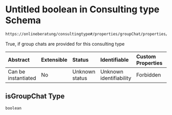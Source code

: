 # Untitled boolean in Consulting type Schema

```txt
https://onlineberatung/consultingtype#/properties/groupChat/properties/isGroupChat
```

True, if group chats are provided for this consulting type

| Abstract            | Extensible | Status         | Identifiable            | Custom Properties | Additional Properties | Access Restrictions | Defined In                                                           |
| :------------------ | :--------- | :------------- | :---------------------- | :---------------- | :-------------------- | :------------------ | :------------------------------------------------------------------- |
| Can be instantiated | No         | Unknown status | Unknown identifiability | Forbidden         | Allowed               | none                | [consulting-type.json*](consulting-type.json "open original schema") |

## isGroupChat Type

`boolean`
